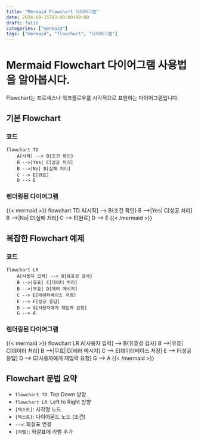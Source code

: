 ```yaml
---
title: "Mermaid Flowchart 다이어그램"
date: 2024-09-15T03:00:00+09:00
draft: false
categories: ["mermaid"]
tags: ["mermaid", "flowchart", "다이어그램"]
---
```


# Mermaid Flowchart 다이어그램 사용법을 알아봅시다.

Flowchart는 프로세스나 워크플로우를 시각적으로 표현하는 다이어그램입니다.

## 기본 Flowchart

### 코드
```mermaid
flowchart TD
    A[시작] --> B{조건 확인}
    B -->|Yes| C[성공 처리]
    B -->|No| D[실패 처리]
    C --> E[완료]
    D --> E
```

### 렌더링된 다이어그램

{{< mermaid >}}
flowchart TD
    A[시작] --> B{조건 확인}
    B -->|Yes| C[성공 처리]
    B -->|No| D[실패 처리]
    C --> E[완료]
    D --> E
{{< /mermaid >}}

## 복잡한 Flowchart 예제

### 코드
```mermaid
flowchart LR
    A[사용자 입력] --> B{유효성 검사}
    B -->|유효| C[데이터 처리]
    B -->|무효| D[에러 메시지]
    C --> E[데이터베이스 저장]
    E --> F[성공 응답]
    D --> G[사용자에게 재입력 요청]
    G --> A
```

### 렌더링된 다이어그램

{{< mermaid >}}
flowchart LR
    A[사용자 입력] --> B{유효성 검사}
    B -->|유효| C[데이터 처리]
    B -->|무효| D[에러 메시지]
    C --> E[데이터베이스 저장]
    E --> F[성공 응답]
    D --> G[사용자에게 재입력 요청]
    G --> A
{{< /mermaid >}}

## Flowchart 문법 요약

- `flowchart TD`: Top Down 방향
- `flowchart LR`: Left to Right 방향
- `[텍스트]`: 사각형 노드
- `{텍스트}`: 다이아몬드 노드 (조건)
- `-->`: 화살표 연결
- `|라벨|`: 화살표에 라벨 추가
